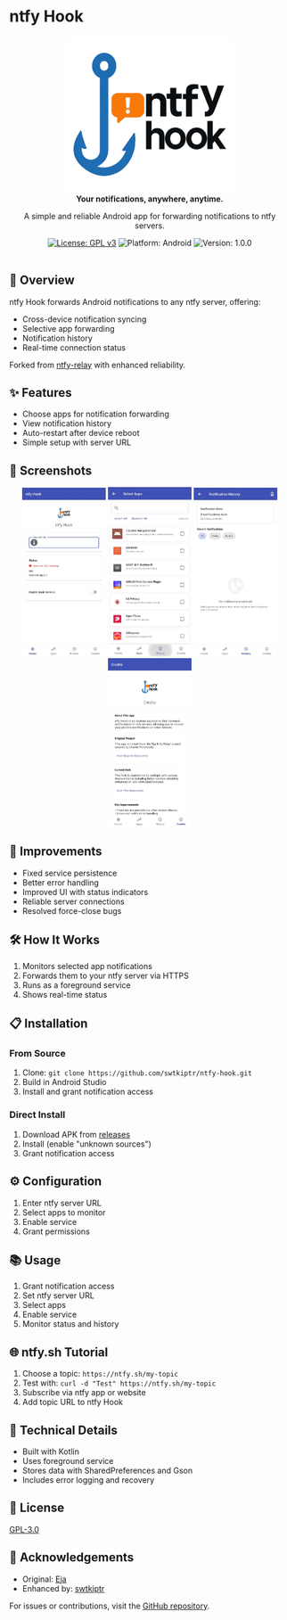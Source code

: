 # ntfy Hook

<div align="center">
  <img src="logo-white.png" alt="ntfy Hook Logo" width="300">
</div>

<div align="center">
  <strong>Your notifications, anywhere, anytime.</strong>
  <p>A simple and reliable Android app for forwarding notifications to ntfy servers.</p>
</div>

<div align="center">
  <a href="LICENSE"><img src="https://img.shields.io/badge/License-GPL%20v3-blue.svg" alt="License: GPL v3"></a>
  <img src="https://img.shields.io/badge/Platform-Android-brightgreen.svg" alt="Platform: Android">
  <img src="https://img.shields.io/badge/Version-1.0.0-orange.svg" alt="Version: 1.0.0">
</div>

<br>

## 📱 Overview

ntfy Hook forwards Android notifications to any ntfy server, offering:
- Cross-device notification syncing
- Selective app forwarding
- Notification history
- Real-time connection status

Forked from [ntfy-relay](https://github.com/eja/ntfy-relay) with enhanced reliability.

## ✨ Features

- Choose apps for notification forwarding
- View notification history
- Auto-restart after device reboot
- Simple setup with server URL

## 📸 Screenshots

<div align="center">
  <img src="screenshot/1.jpg" alt="Main Screen" width="150">
  <img src="screenshot/2.png" alt="Main Screen" width="150">
  <img src="screenshot/3.png" alt="Main Screen" width="150">
  <img src="screenshot/4.png" alt="Main Screen" width="150">
</div>

## 🚀 Improvements

- Fixed service persistence
- Better error handling
- Improved UI with status indicators
- Reliable server connections
- Resolved force-close bugs

## 🛠️ How It Works

1. Monitors selected app notifications
2. Forwards them to your ntfy server via HTTPS
3. Runs as a foreground service
4. Shows real-time status

## 📋 Installation

### From Source
1. Clone: `git clone https://github.com/swtkiptr/ntfy-hook.git`
2. Build in Android Studio
3. Install and grant notification access

### Direct Install
1. Download APK from [releases](https://github.com/swtkiptr/ntfy-hook/releases)
2. Install (enable "unknown sources")
3. Grant notification access

## ⚙️ Configuration

1. Enter ntfy server URL
2. Select apps to monitor
3. Enable service
4. Grant permissions

## 📚 Usage

1. Grant notification access
2. Set ntfy server URL
3. Select apps
4. Enable service
5. Monitor status and history

## 🌐 ntfy.sh Tutorial

1. Choose a topic: `https://ntfy.sh/my-topic`
2. Test with: `curl -d "Test" https://ntfy.sh/my-topic`
3. Subscribe via ntfy app or website
4. Add topic URL to ntfy Hook

## 🔧 Technical Details

- Built with Kotlin
- Uses foreground service
- Stores data with SharedPreferences and Gson
- Includes error logging and recovery

## 📄 License

[GPL-3.0](LICENSE)

## 🙏 Acknowledgements

- Original: [Eja](https://github.com/eja/ntfy-relay)
- Enhanced by: [swtkiptr](https://github.com/swtkiptr)

For issues or contributions, visit the [GitHub repository](https://github.com/swtkiptr/ntfy-hook).
